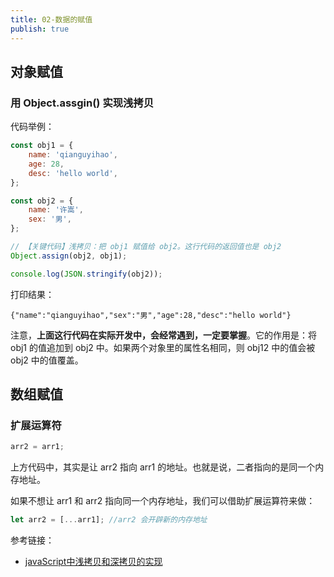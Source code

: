 ```yaml
---
title: 02-数据的赋值
publish: true
---
```


<ArticleTopAd></ArticleTopAd>




## 对象赋值


### 用 Object.assgin() 实现浅拷贝

代码举例：

```js
const obj1 = {
    name: 'qianguyihao',
    age: 28,
    desc: 'hello world',
};

const obj2 = {
    name: '许嵩',
    sex: '男',
};

// 【关键代码】浅拷贝：把 obj1 赋值给 obj2。这行代码的返回值也是 obj2
Object.assign(obj2, obj1);

console.log(JSON.stringify(obj2));
```

打印结果：

```
{"name":"qianguyihao","sex":"男","age":28,"desc":"hello world"}
```

注意，**上面这行代码在实际开发中，会经常遇到，一定要掌握**。它的作用是：将 obj1 的值追加到 obj2 中。如果两个对象里的属性名相同，则 obj12 中的值会被 obj2 中的值覆盖。


## 数组赋值

### 扩展运算符

```js
arr2 = arr1;
```

上方代码中，其实是让 arr2 指向 arr1 的地址。也就是说，二者指向的是同一个内存地址。

如果不想让 arr1 和 arr2 指向同一个内存地址，我们可以借助扩展运算符来做：

```javascript
let arr2 = [...arr1]; //arr2 会开辟新的内存地址
```




参考链接：

- [javaScript中浅拷贝和深拷贝的实现](https://github.com/wengjq/Blog/issues/3)


